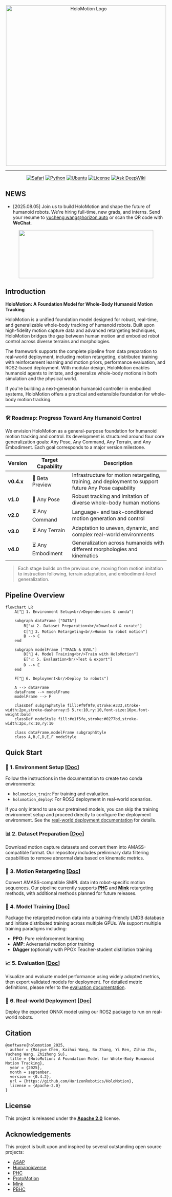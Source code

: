 <div align="center">

<img src="assets/media/holomotion_logo_text.png" alt="HoloMotion Logo" width="500"/>

---

[![Safari](https://img.shields.io/badge/Website-006CFF?logo=safari&logoColor=fff)](https://horizonrobotics.github.io/robot_lab/holomotion/)
[![Python](https://img.shields.io/badge/Python3.8-3776AB?logo=python&logoColor=fff)](#)
[![Ubuntu](https://img.shields.io/badge/Ubuntu22.04-E95420?logo=ubuntu&logoColor=white)](#)
[![License](https://img.shields.io/badge/License-Apache_2.0-green?logo=apache&logoColor=white)](./LICENSE)
[![Ask DeepWiki](https://deepwiki.com/badge.svg)](https://deepwiki.com/HorizonRobotics/HoloMotion)

<!-- [![arXiv](https://img.shields.io/badge/arXiv-2025.00000-red?logo=arxiv&logoColor=white)](https://arxiv.org/abs/2025.00000) -->
<!-- [![arXiv](https://img.shields.io/badge/arXiv-2025.00000-red?logo=arxiv&logoColor=white)](https://arxiv.org/abs/2025.00000) -->

</div>

## NEWS

- [2025.08.05] Join us to build HoloMotion and shape the future of humanoid robots. We're hiring full-time, new grads, and interns. Send your resume to yucheng.wang@horizon.auto or scan the QR code with **WeChat**.

<p align="center">
  <img width="420" height="150" src="assets/media/qr_codes.png" hspace="10">
</p>

## Introduction

**HoloMotion: A Foundation Model for Whole-Body Humanoid Motion Tracking**

HoloMotion is a unified foundation model designed for robust, real-time, and generalizable whole-body tracking of humanoid robots. Built upon high-fidelity motion capture data and advanced retargeting techniques, HoloMotion bridges the gap between human motion and embodied robot control across diverse terrains and morphologies.

The framework supports the complete pipeline from data preparation to real-world deployment, including motion retargeting, distributed training with reinforcement learning and motion priors, performance evaluation, and ROS2-based deployment. With modular design, HoloMotion enables humanoid agents to imitate, and generalize whole-body motions in both simulation and the physical world.

If you're building a next-generation humanoid controller in embodied systems, HoloMotion offers a practical and extensible foundation for whole-body motion tracking.

---

### 🛠️ Roadmap: Progress Toward Any Humanoid Control

We envision HoloMotion as a general-purpose foundation for humanoid motion tracking and control. Its development is structured around four core generalization goals: Any Pose, Any Command, Any Terrain, and Any Embodiment. Each goal corresponds to a major version milestone.

| Version    | Target Capability | Description                                                                                           |
| ---------- | ----------------- | ----------------------------------------------------------------------------------------------------- |
| **v0.4.x** | 🧪 Beta Preview  | Infrastructure for motion retargeting, training, and deployment to support future Any Pose capability |
| **v1.0**   | 🔄 Any Pose       | Robust tracking and imitation of diverse whole-body human motions                                     |
| **v2.0**   | ⏳ Any Command    | Language- and task-conditioned motion generation and control                                          |
| **v3.0**   | ⏳ Any Terrain    | Adaptation to uneven, dynamic, and complex real-world environments                                    |
| **v4.0**   | ⏳ Any Embodiment | Generalization across humanoids with different morphologies and kinematics                            |

> Each stage builds on the previous one, moving from motion imitation to instruction following, terrain adaptation, and embodiment-level generalization.

## Pipeline Overview

```mermaid
flowchart LR
    A["🔧 1. Environment Setup<br/>Dependencies & conda"]

    subgraph dataFrame ["DATA"]
        B["📊 2. Dataset Preparation<br/>Download & curate"]
        C["🔄 3. Motion Retargeting<br/>Human to robot motion"]
        B --> C
    end

    subgraph modelFrame ["TRAIN & EVAL"]
        D["🧠 4. Model Training<br/>Train with HoloMotion"]
        E["📈 5. Evaluation<br/>Test & export"]
        D --> E
    end

    F["🚀 6. Deployment<br/>Deploy to robots"]

    A --> dataFrame
    dataFrame --> modelFrame
    modelFrame --> F

    classDef subgraphStyle fill:#f9f9f9,stroke:#333,stroke-width:2px,stroke-dasharray:5 5,rx:10,ry:10,font-size:16px,font-weight:bold
    classDef nodeStyle fill:#e1f5fe,stroke:#0277bd,stroke-width:2px,rx:10,ry:10

    class dataFrame,modelFrame subgraphStyle
    class A,B,C,D,E,F nodeStyle
```

## Quick Start

### 🔧 1. Environment Setup [[Doc](docs/environment_setup.md)]

Follow the instructions in the documentation to create two conda environments:

- `holomotion_train`: For training and evaluation.
- `holomotion_deploy`: For ROS2 deployment in real-world scenarios.

If you only intend to use our pretrained models, you can skip the training environment setup and proceed directly to configure the deployment environment. See the [real-world deployment documentation](docs/realworld_deployment.md) for details.

### 📊 2. Dataset Preparation [[Doc](docs/smpl_data_curation.md)]

Download motion capture datasets and convert them into AMASS-compatible format. Our repository includes preliminary data filtering capabilities to remove abnormal data based on kinematic metrics.

### 🔄 3. Motion Retargeting [[Doc](docs/motion_retargeting.md)]

Convert AMASS-compatible SMPL data into robot-specific motion sequences. Our pipeline currently supports **[PHC](https://github.com/ZhengyiLuo/PHC?tab=readme-ov-file)** and **[Mink](https://github.com/kevinzakka/mink)** retargeting methods, with additional methods planned for future releases.

### 🧠 4. Model Training [[Doc](docs/train_motion_tracking.md)]

Package the retargeted motion data into a training-friendly LMDB database and initiate distributed training across multiple GPUs. We support multiple training paradigms including:

- **PPO**: Pure reinforcement learning
- **AMP**: Adversarial motion prior training
- **DAgger** (optionally with PPO): Teacher-student distillation training

### 📈 5. Evaluation [[Doc](docs/evaluate_motion_tracking.md)]

Visualize and evaluate model performance using widely adopted metrics, then export validated models for deployment. For detailed metric definitions, please refer to the [evaluation documentation](docs/evaluate_motion_tracking.md#evaluation-results).

### 🚀 6. Real-world Deployment [[Doc](docs/realworld_deployment.md)]

Deploy the exported ONNX model using our ROS2 package to run on real-world robots.

## Citation

```
@software{holomotion_2025,
  author = {Maiyue Chen, Kaihui Wang, Bo Zhang, Yi Ren, Zihao Zhu, Yucheng Wang, Zhizhong Su},
  title = {HoloMotion: A Foundation Model for Whole-Body Humanoid Motion Tracking},
  year = {2025},
  month = september,
  version = {0.4.2},
  url = {https://github.com/HorizonRobotics/HoloMotion},
  license = {Apache-2.0}
}
```

## License

This project is released under the **[Apache 2.0](https://img.shields.io/badge/license-Apache--2.0-blue.svg)** license.

## Acknowledgements

This project is built upon and inspired by several outstanding open source projects:

- [ASAP](https://github.com/LeCAR-Lab/ASAP)
- [Humanoidverse](https://github.com/LeCAR-Lab/HumanoidVerse)
- [PHC](https://github.com/ZhengyiLuo/PHC?tab=readme-ov-file)
- [ProtoMotion](https://github.com/NVlabs/ProtoMotions/tree/main/protomotions)
- [Mink](https://github.com/kevinzakka/mink)
- [PBHC](https://github.com/TeleHuman/PBHC)
